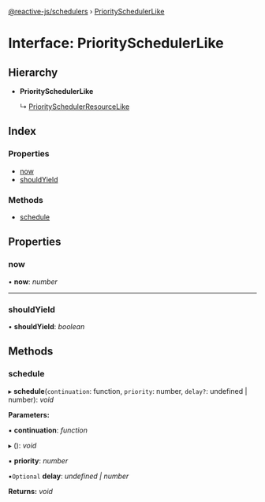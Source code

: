 [@reactive-js/schedulers](../README.md) › [PrioritySchedulerLike](priorityschedulerlike.md)

# Interface: PrioritySchedulerLike

## Hierarchy

* **PrioritySchedulerLike**

  ↳ [PrioritySchedulerResourceLike](priorityschedulerresourcelike.md)

## Index

### Properties

* [now](priorityschedulerlike.md#now)
* [shouldYield](priorityschedulerlike.md#shouldyield)

### Methods

* [schedule](priorityschedulerlike.md#schedule)

## Properties

###  now

• **now**: *number*

___

###  shouldYield

• **shouldYield**: *boolean*

## Methods

###  schedule

▸ **schedule**(`continuation`: function, `priority`: number, `delay?`: undefined | number): *void*

**Parameters:**

▪ **continuation**: *function*

▸ (): *void*

▪ **priority**: *number*

▪`Optional`  **delay**: *undefined | number*

**Returns:** *void*
